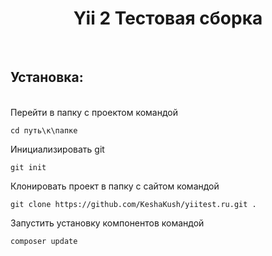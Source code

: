 <p align="center">
    <h1 align="center">Yii 2 Тестовая сборка</h1>
    <br>
</p>

<p align="center">
    <h2 align="left">Установка:</h2>
    <br>
Перейти в папку с проектом командой 

    cd путь\к\папке

Инициализировать git

    git init

Клонировать проект в папку с сайтом командой 

    git clone https://github.com/KeshaKush/yiitest.ru.git .

Запустить установку компонентов командой 

    composer update

</p>

